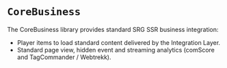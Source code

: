 
# ``CoreBusiness``

The CoreBusiness library provides standard SRG SSR business integration:

- Player items to load standard content delivered by the Integration Layer.
- Standard page view, hidden event and streaming analytics (comScore and TagCommander / Webtrekk).

